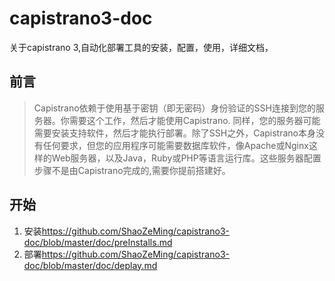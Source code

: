 # capistrano3-doc
关于capistrano 3,自动化部署工具的安装，配置，使用，详细文档，


## 前言

> Capistrano依赖于使用基于密钥（即无密码）身份验证的SSH连接到您的服务器。你需要这个工作，然后才能使用Capistrano.
> 同样，您的服务器可能需要安装支持软件，然后才能执行部署。除了SSH之外，Capistrano本身没有任何要求，但您的应用程序可能需要数据库软件，像Apache或Nginx这样的Web服务器，以及Java，Ruby或PHP等语言运行库。这些服务器配置步骤不是由Capistrano完成的,需要你提前搭建好。

## 开始

1. 安装<https://github.com/ShaoZeMing/capistrano3-doc/blob/master/doc/preInstalls.md>
2. 部署<https://github.com/ShaoZeMing/capistrano3-doc/blob/master/doc/deplay.md>

